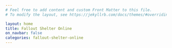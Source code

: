 ```yaml
---
# Feel free to add content and custom Front Matter to this file.
# To modify the layout, see https://jekyllrb.com/docs/themes/#overriding-theme-defaults

layout: home
title: Fallout Shelter Online
on_navbar: false
categories: fallout-shelter-online
---
```

